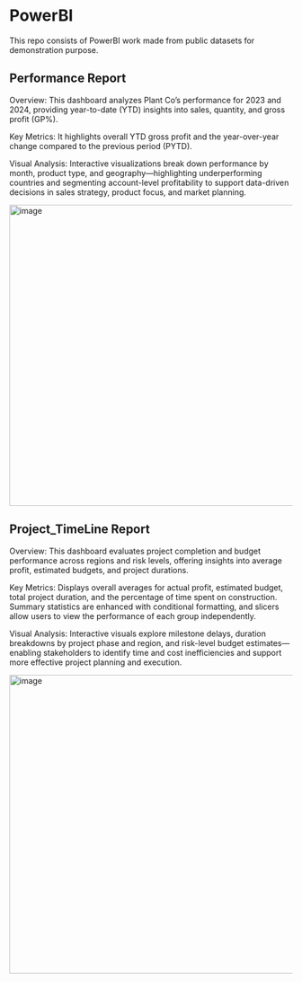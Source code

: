 # PowerBI

This repo consists of PowerBI work made from public datasets for demonstration purpose.

## Performance Report
Overview: This dashboard analyzes Plant Co’s performance for 2023 and 2024, providing year-to-date (YTD) insights into sales, quantity, and gross profit (GP%).

Key Metrics: It highlights overall YTD gross profit and the year-over-year change compared to the previous period (PYTD).

Visual Analysis: Interactive visualizations break down performance by month, product type, and geography—highlighting underperforming countries and segmenting account-level profitability to support data-driven decisions in sales strategy, product focus, and market planning.

<img width="956" height="536" alt="image" src="https://github.com/user-attachments/assets/03c5369d-4177-4edc-b77c-f5134228ae53" />

## Project_TimeLine Report
Overview: This dashboard evaluates project completion and budget performance across regions and risk levels, offering insights into average profit, estimated budgets, and project durations.

Key Metrics: Displays overall averages for actual profit, estimated budget, total project duration, and the percentage of time spent on construction. Summary statistics are enhanced with conditional formatting, and slicers allow users to view the performance of each group independently.

Visual Analysis: Interactive visuals explore milestone delays, duration breakdowns by project phase and region, and risk-level budget estimates—enabling stakeholders to identify time and cost inefficiencies and support more effective project planning and execution.

<img width="941" height="532" alt="image" src="https://github.com/user-attachments/assets/1fb70231-ce52-45d0-b064-95d36ab68bac" />
